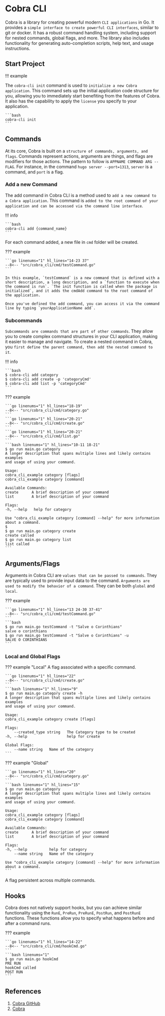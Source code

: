 # Cobra CLI

Cobra is a library for creating powerful modern `CLI applications` in Go. It provides a `simple interface to create powerful CLI interfaces`, similar to git or docker. It has a robust command handling system, including support for nested commands, global flags, and more. The library also includes functionality for generating auto-completion scripts, help text, and usage instructions.

## Start Project

!!! example

The `cobra-cli init` command is used to `initialize a new Cobra application`. This command sets up the initial application code structure for you, allowing you to immediately start benefiting from the features of Cobra. It also has the capability to apply the `license` you specify to your application.

    ```bash
    cobra-cli init
    ```

## Commands

At its core, Cobra is built on a `structure of commands, arguments, and flags`. Commands represent actions, arguments are things, and flags are modifiers for those actions. The pattern to follow is `APPNAME COMMAND ARG --FLAG`. For instance, in the command `hugo server --port=1313`, `server` is a command, and `port` is a flag.

### Add a new Command

The add command in Cobra CLI is a method used to `add a new command to a Cobra application`. This command is `added to the root command of your application and can be accessed via the command line interface`.

!!! info

    ```bash
    cobra-cli add {command_name}
    ```

For each command added, a new file in `cmd` folder will be created.

??? example

    ```go linenums="1" hl_lines="14-23 37"
    --8<-- "src/cobra_cli/cmd/testCommand.go"
    ```

    In this example, `testCommand` is a new command that is defined with a short description, a long description, and a `function to execute when the command is run`. `The init function is called when the package is initialized`, and it adds the cmdAdd command to the root command of the application.

    Once you've defined the add command, you can access it via the command line by typing `yourApplicationName add`.

### Subcommands

`Subcommands are commands that are part of other commands`. They allow you to create complex command structures in your CLI application, making it easier to manage and navigate. To create a nested command in Cobra, you `first define the parent command, then add the nested command to it`.

!!! info

    ```bash
    $ cobra-cli add category
    $ cobra-cli add create -p 'categoryCmd'
    $ cobra-cli add list -p 'categoryCmd'
    ```

??? example

    ```go linenums="1" hl_lines="18-19"
    --8<-- "src/cobra_cli/cmd/category.go"
    ```
    ```go linenums="1" hl_lines="20-21"
    --8<-- "src/cobra_cli/cmd/create.go"
    ```
    ```go linenums="1" hl_lines="20-21"
    --8<-- "src/cobra_cli/cmd/list.go"
    ```
    ```bash linenums="1" hl_lines="10-11 18-21"
    $ go run main.go category
    A longer description that spans multiple lines and likely contains examples
    and usage of using your command.

    Usage:
    cobra_cli_example category [flags]
    cobra_cli_example category [command]

    Available Commands:
    create      A brief description of your command
    list        A brief description of your command

    Flags:
    -h, --help   help for category

    Use "cobra_cli_example category [command] --help" for more information about a command.
    $
    $ go run main.go category create
    create called
    $ go run main.go category list
    list called
    ```

## Arguments/Flags

Arguments in Cobra CLI are `values that can be passed to commands`. They are typically used to provide input data to the command. `Arguments are used to modify the behavior of a command`. They can be both `global` and `local`.

??? example

    ```go linenums="1" hl_lines="13 24-30 37-41"
    --8<-- "src/cobra_cli/cmd/testCommand.go"
    ```
    ```bash
    $ go run main.go testCommand -t "Salve o Corinthians"
    salve o corinthians
    $ go run main.go testCommand -t "Salve o Corinthians" -u
    SALVE O CORINTHIANS
    ```

### Local and Global Flags

??? example "Local"
    A flag associated with a specific command.

    ```go linenums="1" hl_lines="22"
    --8<-- "src/cobra_cli/cmd/create.go"
    ```
    ```bash linenums="1" hl_lines="9"
    $ go run main.go category create -h
    A longer description that spans multiple lines and likely contains examples
    and usage of using your command.

    Usage:
    cobra_cli_example category create [flags]

    Flags:
        --created_type string   The Category type to be created
    -h, --help                  help for create

    Global Flags:
        --name string   Name of the category
    ```

??? example "Global"

    ```go linenums="1" hl_lines="20"
    --8<-- "src/cobra_cli/cmd/category.go"
    ```
    ```bash linenums="1" hl_lines="15"
    $ go run main.go category
    A longer description that spans multiple lines and likely contains examples
    and usage of using your command.

    Usage:
    cobra_cli_example category [flags]
    cobra_cli_example category [command]

    Available Commands:
    create      A brief description of your command
    list        A brief description of your command

    Flags:
    -h, --help          help for category
        --name string   Name of the category

    Use "cobra_cli_example category [command] --help" for more information about a command.
    ```

A flag persistent across multiple commands.

## Hooks

Cobra does not natively support hooks, but you can achieve similar functionality using the `RunE`, `PreRun`, `PreRunE`, `PostRun`, and `PostRunE` functions. These functions allow you to specify what happens before and after a command runs.

??? example

    ```go linenums="1" hl_lines="14-22"
    --8<-- "src/cobra_cli/cmd/hookCmd.go"
    ```
    ```bash linenums="1"
    $ go run main.go hookCmd
    PRE RUN
    hookCmd called
    POST RUN
    ```

## References

1. [Cobra GitHub](https://github.com/spf13/cobra)
1. [Cobra](https://cobra.dev/)
